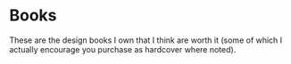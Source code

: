 # Books

These are the design books I own that I think are worth it (some of which I actually encourage you purchase as hardcover where noted).